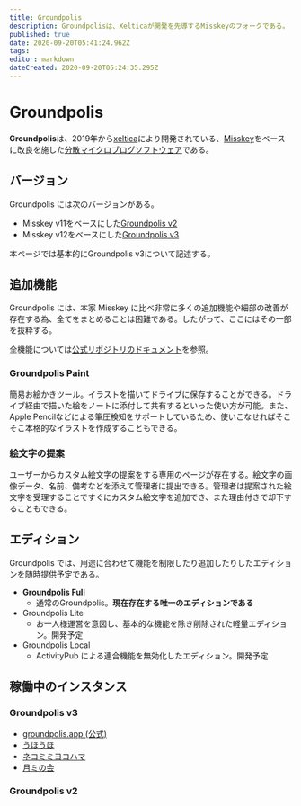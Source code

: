 ```yaml
---
title: Groundpolis
description: Groundpolisは、Xelticaが開発を先導するMisskeyのフォークである。
published: true
date: 2020-09-20T05:41:24.962Z
tags: 
editor: markdown
dateCreated: 2020-09-20T05:24:35.295Z
---
```


# Groundpolis

**Groundpolis**は、2019年から[xeltica](/persons/xeltica)により開発されている、[Misskey](/software/misskey)をベースに改良を施した[分散マイクロブログソフトウェア](/decentralized-social-networking-service#%E5%88%86%E6%95%A3%E3%83%9E%E3%82%A4%E3%82%AF%E3%83%AD%E3%83%96%E3%83%AD%E3%82%B0%E3%82%BD%E3%83%95%E3%83%88%E3%82%A6%E3%82%A7%E3%82%A2)である。

## バージョン

Groundpolis には次のバージョンがある。

- Misskey v11をベースにした[Groundpolis v2](https://github.com/Xeltica/misskey/tree/v2)
- Misskey v12をベースにした[Groundpolis v3](https://github.com/Groundpolis/Groundpolis/tree/master)

本ページでは基本的にGroundpolis v3について記述する。

## 追加機能

Groundpolis には、本家 Misskey に比べ非常に多くの追加機能や細部の改善が存在する為、全てをまとめることは困難である。したがって、ここにはその一部を抜粋する。

全機能については[公式リポジトリのドキュメント](https://github.com/Groundpolis/Groundpolis/blob/master/src/docs/difference.ja-JP.md)を参照。

### Groundpolis Paint

簡易お絵かきツール。イラストを描いてドライブに保存することができる。ドライブ経由で描いた絵をノートに添付して共有するといった使い方が可能。また、Apple Pencilなどによる筆圧検知をサポートしているため、使いこなせればそこそこ本格的なイラストを作成することもできる。

### 絵文字の提案

ユーザーからカスタム絵文字の提案をする専用のページが存在する。絵文字の画像データ、名前、備考などを添えて管理者に提出できる。管理者は提案された絵文字を受理することですぐにカスタム絵文字を追加でき、また理由付きで却下することもできる。


## エディション

Groundpolis では、用途に合わせて機能を制限したり追加したりしたエディションを随時提供予定である。

- **Groundpolis Full**
	- 通常のGroundpolis。**現在存在する唯一のエディションである**
- Groundpolis Lite
  - お一人様運営を意図し、基本的な機能を除き削除された軽量エディション。開発予定
- Groundpolis Local
  - ActivityPub による連合機能を無効化したエディション。開発予定

## 稼働中のインスタンス

### Groundpolis v3

- [groundpolis.app (公式)](https://groundpolis.app)
- [うほうほ](https://uhouho.xyz)
- [ネコミミヨコハマ](https://nekomimi.yokohama/)
- [月ミの会](https://gp.tsukimi.club/)

### Groundpolis v2
<!-- - [Groundpolis on GCP](https://groundpolis.nokotaro.com) -->
